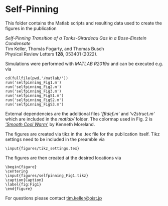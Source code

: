 # Self-Pinning

This folder contains the Matlab scripts and resulting data used to create the figures in the publication

*Self-Pinning Transition of a Tonks-Girardeau Gas in a Bose-Einstein Condensate*  
Tim Keller, Thomás Fogarty, and Thomas Busch  
Physical Review Letters **128**, 053401 (2022).

Simulations were performed with *MATLAB R2019a* and can be executed e.g. via

	cd(fullfile(pwd,'/matlab/'))
	run('selfpinning_Fig1.m')
	run('selfpinning_Fig2.m')
	run('selfpinning_Fig3.m')
	run('selfpinning_FigS1.m')
	run('selfpinning_FigS2.m')
	run('selfpinning_FigS3.m')

External dependencies are the additional files *'fftdef.m'* and *'v2struct.m'* which are included in the *matlab/* folder. 
The colormap used in Fig. 2 is [*'Smooth Cool Warm'*](https://www.kennethmoreland.com/color-advice/) by Kenneth Moreland.

The figures are created via tikz in the .tex file for the publication itself. 
Tikz settings need to be included in the preamble via

	\input{figures/tikz_settings.tex}

The figures are then created at the desired locations via

	\begin{figure}
	\centering
	\input{figures/selfpinning_Fig1.tikz}
	\caption{Caption}
	\label{fig:Fig1}
	\end{figure}
	
For questions please contact tim.keller@oist.jp 	
